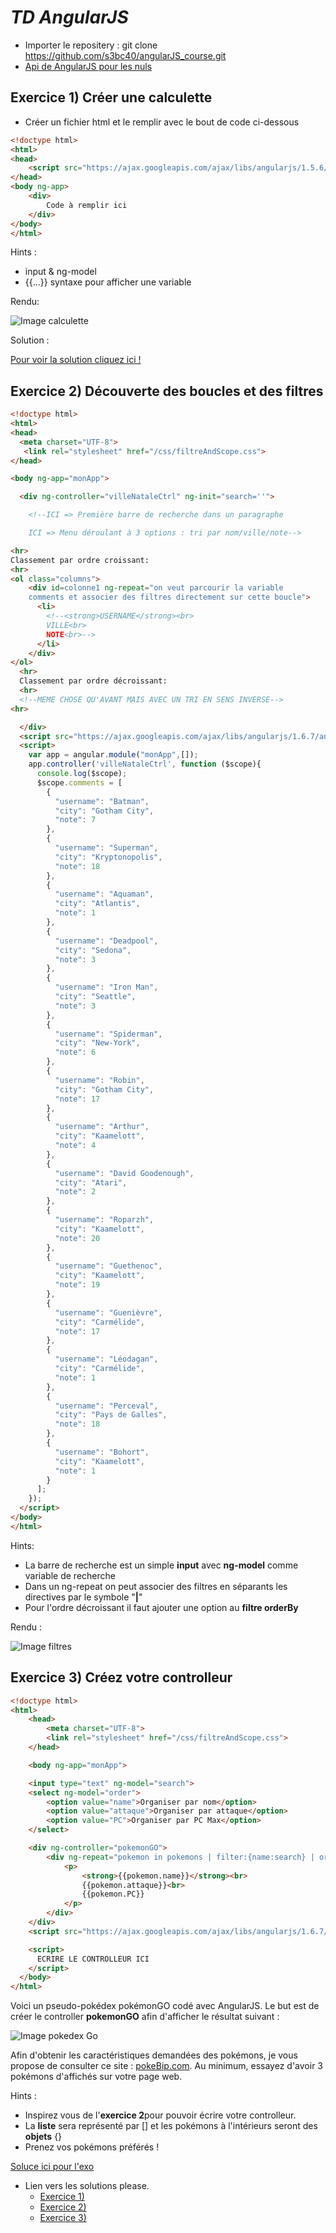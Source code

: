 # ***TD AngularJS***

- Importer le repositery : git clone https://github.com/s3bc40/angularJS_course.git
- [Api de AngularJS pour les nuls](https://docs.angularjs.org/api)

## Exercice 1) **Créer une calculette**

* Créer un fichier html et le remplir avec le bout de code ci-dessous

```html
<!doctype html>
<html>
<head>
    <script src="https://ajax.googleapis.com/ajax/libs/angularjs/1.5.6/angular.min.js"></script>
</head>
<body ng-app>
    <div>
        Code à remplir ici
    </div>
</body>
</html>
```

Hints :
- input & ng-model
- {{...}} syntaxe  pour afficher une variable

Rendu:

![Image calculette](https://raw.githubusercontent.com/s3bc40/angularJS_course/master/index/img/calculette.png)

Solution :

[Pour voir la solution cliquez ici !](https://i.ytimg.com/vi/lPEZ6kW7VVA/maxresdefault.jpg)

## Exercice 2) **Découverte des boucles et des filtres**

```html
<!doctype html>
<html>
<head>
  <meta charset="UTF-8">
   <link rel="stylesheet" href="/css/filtreAndScope.css">
</head>

<body ng-app="monApp">

  <div ng-controller="villeNataleCtrl" ng-init="search=''">

    <!--ICI => Première barre de recherche dans un paragraphe

    ICI => Menu déroulant à 3 options : tri par nom/ville/note-->

<hr>
Classement par ordre croissant:
<hr>
<ol class="columns">
    <div id=colonne1 ng-repeat="on veut parcourir la variable
    comments et associer des filtres directement sur cette boucle">
      <li>
        <!--<strong>USERNAME</strong><br>
        VILLE<br>
        NOTE<br>-->
      </li>
    </div>
</ol>
  <hr>
  Classement par ordre décroissant:
  <hr>
  <!--MEME CHOSE QU'AVANT MAIS AVEC UN TRI EN SENS INVERSE-->
<hr>

  </div>
  <script src="https://ajax.googleapis.com/ajax/libs/angularjs/1.6.7/angular.min.js"></script>
  <script>
    var app = angular.module("monApp",[]);
    app.controller('villeNataleCtrl', function ($scope){
      console.log($scope);
      $scope.comments = [
        {
          "username": "Batman",
          "city": "Gotham City",
          "note": 7
        },
        {
          "username": "Superman",
          "city": "Kryptonopolis",
          "note": 18
        },
        {
          "username": "Aquaman",
          "city": "Atlantis",
          "note": 1
        },
        {
          "username": "Deadpool",
          "city": "Sedona",
          "note": 3
        },
        {
          "username": "Iron Man",
          "city": "Seattle",
          "note": 3
        },
        {
          "username": "Spiderman",
          "city": "New-York",
          "note": 6
        },
        {
          "username": "Robin",
          "city": "Gotham City",
          "note": 17
        },
        {
          "username": "Arthur",
          "city": "Kaamelott",
          "note": 4
        },
        {
          "username": "David Goodenough",
          "city": "Atari",
          "note": 2
        },
        {
          "username": "Roparzh",
          "city": "Kaamelott",
          "note": 20
        },
        {
          "username": "Guethenoc",
          "city": "Kaamelott",
          "note": 19
        },
        {
          "username": "Guenièvre",
          "city": "Carmélide",
          "note": 17
        },
        {
          "username": "Léodagan",
          "city": "Carmélide",
          "note": 1
        },
        {
          "username": "Perceval",
          "city": "Pays de Galles",
          "note": 18
        },
        {
          "username": "Bohort",
          "city": "Kaamelott",
          "note": 1
        }
      ];
    });
  </script>
</body>
</html>
```
Hints:
- La barre de recherche est un simple **input** avec **ng-model** comme variable de recherche
- Dans un ng-repeat on peut associer des filtres en séparants les directives par le symbole "**|**"
- Pour l'ordre décroissant il faut ajouter une option au **filtre orderBy**

Rendu :

![Image filtres](https://raw.githubusercontent.com/s3bc40/angularJS_course/master/index/img/angularfiltre.png)


## Exercice 3) **Créez votre controlleur**
```html
<!doctype html>
<html>
    <head>
        <meta charset="UTF-8">
        <link rel="stylesheet" href="/css/filtreAndScope.css">
    </head>

    <body ng-app="monApp">

    <input type="text" ng-model="search">
    <select ng-model="order">
        <option value="name">Organiser par nom</option>
        <option value="attaque">Organiser par attaque</option>
        <option value="PC">Organiser par PC Max</option>
    </select>

    <div ng-controller="pokemonGO">
        <div ng-repeat="pokemon in pokemons | filter:{name:search} | orderBy:order">
            <p>
                <strong>{{pokemon.name}}</strong><br>
                {{pokemon.attaque}}<br>
                {{pokemon.PC}}
            </p>
        </div>
    </div>
    <script src="https://ajax.googleapis.com/ajax/libs/angularjs/1.6.7/angular.min.js"></script>

    <script>
      ECRIRE LE CONTROLLEUR ICI
    </script>
  </body>
</html>
```
Voici un pseudo-pokédex pokémonGO codé avec AngularJS. Le but est de créer le controller **pokemonGO** afin d'afficher le résultat suivant : 

![Image pokedex Go](https://raw.githubusercontent.com/s3bc40/angularJS_course/master/index/img/resultController.png)

Afin d'obtenir les caractéristiques demandées des pokémons, je vous propose de consulter ce site : [pokeBip.com](https://www.pokebip.com/page__jeuxvideo__pokemon_go__stats_pokemon.html). Au minimum, essayez d'avoir 3 pokémons d'affichés sur votre page web.

Hints : 
- Inspirez vous de l'**exercice 2**pour pouvoir écrire votre controlleur.
- La **liste** sera représenté par [] et les pokémons à l'intérieurs seront des **objets** {}
- Prenez vos pokémons préférés ! 

[Soluce ici pour l'exo](https://memegenerator.net/img/instances/82413744/me-soluce-ici-pour-lexo-you-ouvre-le-lien.jpg)


* Lien vers les solutions please.
  - [Exercice 1)](https://github.com/s3bc40/angularJS_course/blob/master/index/calculette.html)
  - [Exercice 2)](https://github.com/s3bc40/angularJS_course/blob/master/index/filtreAndScope.html)
  - [Exercice 3)](https://github.com/s3bc40/angularJS_course/blob/master/index/pokedex.html)
